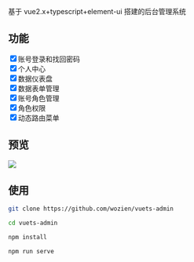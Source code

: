 基于 vue2.x+typescript+element-ui 搭建的后台管理系统

## 功能

<input type="checkbox" checked>账号登录和找回密码<br>
<input type="checkbox" checked>个人中心<br>
<input type="checkbox" checked>数据仪表盘<br>
<input type="checkbox" checked>数据表单管理<br>
<input type="checkbox" checked>账号角色管理<br>
<input type="checkbox" checked>角色权限<br>
<input type="checkbox" checked>动态路由菜单<br>

## 预览

<img src="http://blog.inoob.xyz/1.jpg">

## 使用

```bash
git clone https://github.com/wozien/vuets-admin

cd vuets-admin

npm install

npm run serve
```
